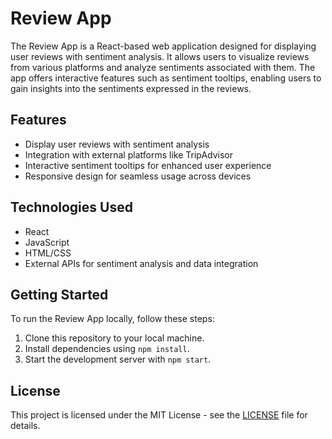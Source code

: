 # Review App

The Review App is a React-based web application designed for displaying user reviews with sentiment analysis. It allows users to visualize reviews from various platforms and analyze sentiments associated with them. The app offers interactive features such as sentiment tooltips, enabling users to gain insights into the sentiments expressed in the reviews.

## Features

- Display user reviews with sentiment analysis
- Integration with external platforms like TripAdvisor
- Interactive sentiment tooltips for enhanced user experience
- Responsive design for seamless usage across devices

## Technologies Used

- React
- JavaScript
- HTML/CSS
- External APIs for sentiment analysis and data integration

## Getting Started

To run the Review App locally, follow these steps:

1. Clone this repository to your local machine.
2. Install dependencies using `npm install`.
3. Start the development server with `npm start`.

## License

This project is licensed under the MIT License - see the [LICENSE](LICENSE) file for details.
